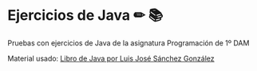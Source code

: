 # Ejercicios de Java ✏ 📚

Pruebas con ejercicios de Java de la asignatura Programación de 1º DAM

Material usado:
[Libro de Java por Luis José Sánchez González](https://leanpub.com/aprendejava)


